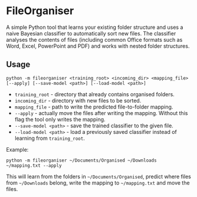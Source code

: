 # FileOrganiser

A simple Python tool that learns your existing folder structure and
uses a naive Bayesian classifier to automatically sort new files.
The classifier analyses the contents of files (including common Office
formats such as Word, Excel, PowerPoint and PDF) and works with
nested folder structures.

## Usage

```
python -m fileorganiser <training_root> <incoming_dir> <mapping_file> [--apply] [--save-model <path>] [--load-model <path>]
```

- `training_root` - directory that already contains organised folders.
- `incoming_dir` - directory with new files to be sorted.
- `mapping_file` - path to write the predicted file-to-folder mapping.
- `--apply` - actually move the files after writing the mapping. Without this
  flag the tool only writes the mapping.
- `--save-model <path>` - save the trained classifier to the given file.
- `--load-model <path>` - load a previously saved classifier instead of
  learning from `training_root`.

Example:

```
python -m fileorganiser ~/Documents/Organised ~/Downloads ~/mapping.txt --apply
```

This will learn from the folders in `~/Documents/Organised`, predict where
files from `~/Downloads` belong, write the mapping to `~/mapping.txt` and move
the files.
